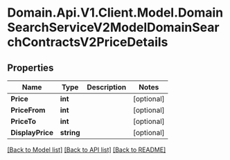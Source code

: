 # Domain.Api.V1.Client.Model.DomainSearchServiceV2ModelDomainSearchContractsV2PriceDetails
## Properties

Name | Type | Description | Notes
------------ | ------------- | ------------- | -------------
**Price** | **int** |  | [optional] 
**PriceFrom** | **int** |  | [optional] 
**PriceTo** | **int** |  | [optional] 
**DisplayPrice** | **string** |  | [optional] 

[[Back to Model list]](../README.md#documentation-for-models) [[Back to API list]](../README.md#documentation-for-api-endpoints) [[Back to README]](../README.md)

